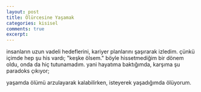 ```yaml
---
layout: post
title: Ölürcesine Yaşamak
categories: kisisel
comments: true
excerpt:
---
```


insanların uzun vadeli hedeflerini, kariyer planlarını şaşırarak izledim. çünkü içimde hep şu his vardı; "keşke ölsem." böyle hissetmediğim bir dönem oldu, onda da hiç tutunamadım. yani hayatıma baktığımda, karşıma şu paradoks çıkıyor;

yaşamda ölümü arzulayarak kalabilirken, isteyerek yaşadığımda ölüyorum.
